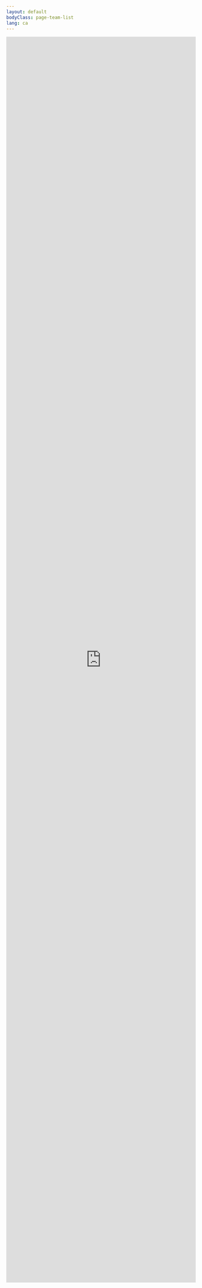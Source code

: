```yaml
---
layout: default
bodyClass: page-team-list
lang: ca
---
```

<iframe src="https://rawcdn.githack.com/CollectivaT-dev/agro_covid_analysis/920637e33df85d60a87494530aea4f6fd896c1d1/analysis.html" title="covid" width="100%" height="85%" style="border:none;"></iframe> 
